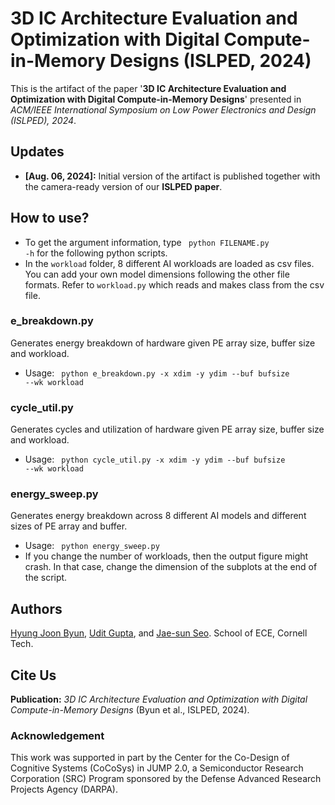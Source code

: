 # 3D IC Architecture Evaluation and Optimization with Digital Compute-in-Memory Designs (ISLPED, 2024)

This is the artifact of the paper '**3D IC Architecture Evaluation and Optimization with Digital Compute-in-Memory Designs**' presented in *ACM/IEEE International Symposium on Low Power Electronics and Design (ISLPED), 2024*.

## Updates

- **[Aug. 06, 2024]:** Initial version of the artifact is published together with the camera-ready version of our **ISLPED paper**.

## How to use?
- To get the argument information, type <code> python FILENAME.py -h</code> for the following python scripts.
- In the <code>workload</code> folder, 8 different AI workloads are loaded as csv files. You can add your own model dimensions following the other file formats. Refer to <code>workload.py</code> which reads and makes class from the csv file. 
### e_breakdown.py
Generates energy breakdown of hardware given PE array size, buffer size and workload.
- Usage: <code> python e_breakdown.py -x xdim -y ydim --buf bufsize --wk workload </code>

### cycle_util.py
Generates cycles and utilization of hardware given PE array size, buffer size and workload.
- Usage: <code> python cycle_util.py -x xdim -y ydim --buf bufsize --wk workload </code>

### energy_sweep.py
Generates energy breakdown across 8 different AI models and different sizes of PE array and buffer.
- Usage: <code> python energy_sweep.py </code>
- If you change the number of workloads, then the output figure might crash. In that case, change the dimension of the subplots at the end of the script.


## Authors
[Hyung Joon Byun](https://sites.google.com/view/hjbyun), [Udit Gupta](https://ugupta.com/), and [Jae-sun Seo](https://seo.ece.cornell.edu/). School of ECE, Cornell Tech.

## Cite Us
**Publication:** *3D IC Architecture Evaluation and Optimization with Digital Compute-in-Memory Designs* (Byun et al., ISLPED, 2024).

### Acknowledgement

This work was supported in part by the Center for the Co-Design of Cognitive Systems (CoCoSys) in JUMP 2.0, a Semiconductor Research Corporation (SRC) Program sponsored by the Defense Advanced Research Projects Agency (DARPA).

